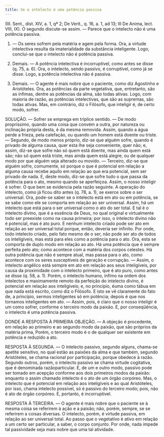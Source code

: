 ```yaml
---
title: Se o intelecto é uma potência passiva
---
```


(III. Sent., dist. XIV, a. 1, qª 2; De Verit., q. 16, a. 1, ad 13; III De Anima, lect. VIII, IX).
  O segundo discute-se assim. ― Parece que o intelecto não é uma potência passiva.  

1. ― Os seres sofrem pela matéria e agem pela forma. Ora, a virtude intelectiva resulta da imaterialidade da substância inteligente. Logo, conclui-se que o intelecto não é potência passiva.  

2. Demais. ― A potência intelectiva é incorruptível, como antes se disse (q. 75, a. 6). Ora, o intelecto, sendo passivo, é corruptível, como já se disse. Logo, a potência intelectiva não é passiva.  

3. Demais. ― O agente é mais nobre que o paciente, como diz Agostinho e Aristóteles. Ora, as potências da parte vegetativa, que, entretanto, são as ínfimas, dentre as potências da alma, são todas ativas. Logo, com maioria de razão, as potências intelectivas, que são as supremas, são todas ativas.  Mas, em contrário, diz o Filósofo, que inteligir é, de certo modo, sofrer.  

SOLUÇÃO. ― Sofrer se emprega em tríplice sentido. ― De modo propríssimo, quando uma coisa que convém a outra, por natureza ou inclinação própria desta, é da mesma removida. Assim, quando a água perde a frieza, pela calefação, ou quando um homem está doente ou triste. ― Segundo, de modo menos próprio, diz-se que alguém sofre, quando é privado de alguma causa, quer esta lhe seja conveniente, quer não; e, assim, diz-se que sofre não só quem está doente, mas ainda quem está são; não só quem está triste, mas ainda quem está alegre; ou de qualquer modo por que alguém seja alterado ou movido. ― Terceiro, diz-se que alguém sofre, comumente, só porque o que é potencial em relação a alguma causa recebe aquilo em relação ao que era potencial, sem ser privado de nada. E, deste modo, diz-se que sofre tudo o que passa da potência para o ato, mesmo quando se aperfeiçoa. Assim, o nosso inteligir é sofrer.  O que bem se evidencia pela razão seguinte. A operação do intelecto, como já ficou dito antes (q. 78, a. 1), se exerce sobre o ser universal. Ora, pode-se saber se o intelecto está em ato ou em potência, se se sabe como ele se comporta em relação ao ser universal. Assim, há um intelecto que está para o ser universal como o ato do ser total. E tal é o intelecto divino, que é a essência de Deus, no qual original e virtualmente todo ser preexiste como na causa primeira; por isso, o intelecto divino não é potencial, mas é ato puro. E nenhum intelecto criado pode ser ato em relação ao ser universal total porque, então, deveria ser infinito. Por onde, todo intelecto criado, pelo fato mesmo de o ser, não pode ser ato de todos os inteligíveis, mas está para eles como a potência para o ato.  Ora, esta se comporta de duplo modo em relação ao ato. Há uma potência que é sempre perfeita pelo ato; como acontece com a matéria dos corpos celestes. Há outra potência que não é sempre atual, mas passa para o ato, como acontece com os seres susceptíveis de geração e corrupção. ― Assim, o intelecto angélico está sempre em ato em relação aos seus inteligíveis, por causa da proximidade com o intelecto primeiro, que é ato puro, como antes se disse (q. 58, a. 1). Porém, o intelecto humano, ínfimo na ordem dos intelectos e maximamente remoto da perfeição do intelecto divino, é potencial em relação aos inteligíveis; e, no princípio, éuma como tábua em que nada está escrito, como diz o Filósofo. E isto se vê claramente do fato de, a princípio, sermos inteligentes só em potência; depois é que nos tornamos inteligentes em ato. ― Assim, pois, é claro que o nosso inteligir é um como sofrer, conforme o terceiro modo da paixão. E, por conseqüência, o intelecto é uma potência passiva.  

DONDE A RESPOSTA À PRIMEIRA OBJEÇÃO. ― A objeção é procedente, em relação ao primeiro e ao segundo modo da paixão, que são próprios da matéria prima, Porém, o terceiro modo é o de qualquer ser existente em potência e reduzido a ato.  

RESPOSTA À SEGUNDA. ― O intelecto passivo, segundo alguns, chama-se apetite sensitivo, no qual estão as paixões da alma e que também, segundo Aristóteles, se chama racional por participação, porque obedece à razão. Segundo outros, porém, o intelecto passivo se chama virtude cogitativa, que é denominada razãoparticular. E, de um e outro modo, passivo pode ser tomado em acepção conforme aos dois primeiros modos da paixão: enquanto o assim chamado intelecto é o ato de um órgão corpóreo. Mas, o intelecto que é potencial em relação aos inteligíveis e ao qual Aristóteles, por isso, chama intelecto possível, só é passivo do terceiro modo; pois, não é ato de órgão corpóreo. E, portanto, é incorruptível.  

RESPOSTA À TERCEIRA. ― O agente é mais nobre que o paciente se à mesma coisa se referirem à ação e a paixão; não, porém, sempre, se se referirem a coisas diversas. O intelecto, porém, é virtude passiva, em relação ao ser universal total. Ao passo que o vegetativo é ativo em relação a um certo ser particular, a saber, o corpo conjunto. Por onde, nada impede tal passividade seja mais nobre que uma tal atividade.